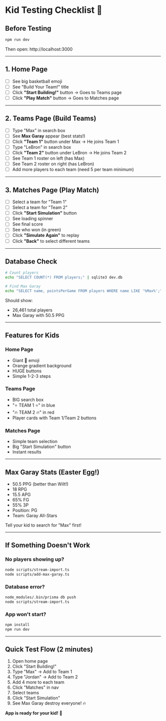 # Kid Testing Checklist 🏀

## Before Testing
```bash
npm run dev
```
Then open: http://localhost:3000

---

## 1. Home Page
- [ ] See big basketball emoji
- [ ] See "Build Your Team!" title
- [ ] Click **"Start Building!"** button → Goes to Teams page
- [ ] Click **"Play Match"** button → Goes to Matches page

---

## 2. Teams Page (Build Teams)
- [ ] Type "Max" in search box
- [ ] See **Max Garay** appear (best stats!)
- [ ] Click **"Team 1"** button under Max → He joins Team 1
- [ ] Type "LeBron" in search box
- [ ] Click **"Team 2"** button under LeBron → He joins Team 2
- [ ] See Team 1 roster on left (has Max)
- [ ] See Team 2 roster on right (has LeBron)
- [ ] Add more players to each team (need 5 per team minimum)

---

## 3. Matches Page (Play Match)
- [ ] Select a team for "Team 1"
- [ ] Select a team for "Team 2"
- [ ] Click **"Start Simulation"** button
- [ ] See loading spinner
- [ ] See final score
- [ ] See who won (in green)
- [ ] Click **"Simulate Again"** to replay
- [ ] Click **"Back"** to select different teams

---

## Database Check
```bash
# Count players
echo "SELECT COUNT(*) FROM players;" | sqlite3 dev.db

# Find Max Garay
echo "SELECT name, pointsPerGame FROM players WHERE name LIKE '%Max%';" | sqlite3 dev.db
```

Should show:
- 26,461 total players
- Max Garay with 50.5 PPG

---

## Features for Kids

### Home Page
- Giant 🏀 emoji
- Orange gradient background
- HUGE buttons
- Simple 1-2-3 steps

### Teams Page
- BIG search box
- "⭐ TEAM 1 ⭐" in blue
- "🔥 TEAM 2 🔥" in red
- Player cards with Team 1/Team 2 buttons

### Matches Page
- Simple team selection
- Big "Start Simulation" button
- Instant results

---

## Max Garay Stats (Easter Egg!)
- 50.5 PPG (better than Wilt!)
- 18 RPG
- 15.5 APG
- 65% FG
- 55% 3P
- Position: PG
- Team: Garay All-Stars

Tell your kid to search for "Max" first!

---

## If Something Doesn't Work

### No players showing up?
```bash
node scripts/stream-import.ts
node scripts/add-max-garay.ts
```

### Database error?
```bash
node_modules/.bin/prisma db push
node scripts/stream-import.ts
```

### App won't start?
```bash
npm install
npm run dev
```

---

## Quick Test Flow (2 minutes)
1. Open home page
2. Click "Start Building!"
3. Type "Max" → Add to Team 1
4. Type "Jordan" → Add to Team 2
5. Add 4 more to each team
6. Click "Matches" in nav
7. Select teams
8. Click "Start Simulation"
9. See Max Garay destroy everyone! 🔥

**App is ready for your kid!** 🎉
